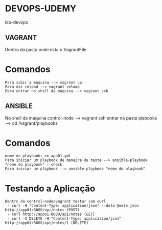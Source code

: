 # DEVOPS-UDEMY
lab-devops

## VAGRANT
Dentro da pasta onde esta o VagrantFile
  # Comandos
    Para subir a máquina --> vagrant up
    Para dar reload --> vagrant reload
    Para entrar no shell da máquina --> vagrant ssh

## ANSIBLE
  No shell da máquina control-node --> vagrant ssh
    entrar na pasta plabooks --> cd /vagrant/playbooks
    
  # Comandos
    nome do playbook: ex app01.yml
    Para iniciar um playbook de maneira de teste --> ansible-playbook "nome do playbook" --check
    Para iniciar um playbook --> ansible-playbook "nome do playbook"

  # Testando a Aplicação
    Dentro do control-node/vagrant testar com curl
     - curl -H "Content-Type: application/json" --data @note.json http://app01:8080/api/notes (POST)
     - curl http://app01:8080/api/notes (GET)
     - curl -X DELETE -H "Content-Type: application/json" http://app01:8080/api/notes/1 (DELETE)